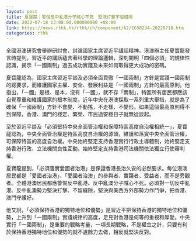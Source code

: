 ```yaml
---
layout: post
title: 夏寶龍：警惕反中亂港分子賊心不死　堅決打擊不留縫隙
date: 2022-07-18 13:08:00.000000000 +08:00
link: https://news.rthk.hk/rthk/ch/component/k2/1658234-20220718.htm
categories: rthk
---
```


全國港澳研究會舉辦研討會，討論國家主席習近平講話精神。港澳辦主任夏寶龍發言時提到，習近平的講話蘊含著科學的理論邏輯，深刻闡明「四個必須」的規律性認識，揭示「一國兩制」過去成功實踐及未來如何取得更大成功的密碼。

夏寶龍認為，國家主席習近平談及必須全面貫徹「一國兩制」方針是實踐一國兩制的總要求，而維護國家主權、安全、發展利益是「一國兩制」方針的最高原則。他指出，「一國」是根、是本，沒有「一國」，就不存「兩制」，特區所有居民都應該自覺尊重和維護國家的根本制度。近年中央在港澳採取一系列重大舉措，就是為了確保「一國兩制」方針不會變、不動搖，不走樣、不變形。如果這個最高原則得不到保障，香港、澳門的穩定、繁榮、市民過安穩日子就無從談起。

至於習近平談及「必須堅持中央全面管治權和保障特區高度自治權相統一」，夏寶龍認為，中央全面管治權是特區高度自治權的源頭，維護和落實中央全面管治權，可保障特區的高度自治權。中央始終堅定支持香港實行行政主導體制，始終堅定支持香港行政、立法機關良性互動，始終堅定支持香港司法機關依法獨立行使審判權。

夏寶龍提到，「必須落實愛國者治港」是保證香港長治久安的必然要求。每位港澳居民都是「愛國者治港」、「愛國者治澳」的參與者、實踐者、受益者，而不是旁觀者。全體港澳居民都應警惕反中亂港、反中亂澳分子賊心不死。必須對一切反中亂港、反中亂澳勢力堅決打擊、不留縫隙，堅決與美西方外部勢力作鬥爭，把香港、澳門守護好。

他又說，「必須保持香港的獨特地位和優勢」是習近平把保持香港的獨特地位和優勢，上升到「一國兩制」實踐規律的高度，足見對香港是何等的重視和厚愛。中央實行「一國兩制」，是重要的戰略考量，一項長期戰略，不是權宜之計，只要有利於保持香港獨特地位和優勢的就不遺餘力去做，相反就堅決反對。
